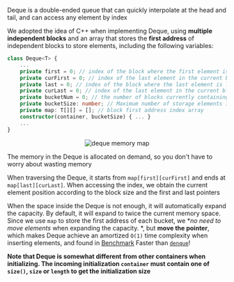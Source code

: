 Deque is a double-ended queue that can quickly interpolate at the head and tail, and can access any element by index

We adopted the idea of C++ when implementing Deque, using **multiple independent blocks** and an array that stores the **first address** of independent blocks to store elements, including the following variables:

```typescript
class Deque<T> {
    ...
    private first = 0; // index of the block where the first element is located
    private curFirst = 0; // index of the last element in the current block
    private last = 0; // index of the block where the last element is located
    private curLast = 0; // index of the last element in the current block
    private bucketNum = 0; // the number of blocks currently containing elements
    private bucketSize: number; // Maximum number of storage elements in each block
    private map: T[][] = []; // block first address index array
    constructor(container, bucketSize) { ... }
    ...
}
````

<p align='center'><img src='/zh-cn/assets/deque.png' alt='deque memory map'></p>

The memory in the Deque is allocated on demand, so you don't have to worry about wasting memory

When traversing the Deque, it starts from `map[first][curFirst]` and ends at `map[last][curLast]`. When accessing the index, we obtain the current element position according to the block size and the first and last pointers

When the space inside the Deque is not enough, it will automatically expand the capacity. By default, it will expand to twice the current memory space. Since we use `map` to store the first address of each bucket, we **no need to move elements* when expanding the capacity. *, but **move the pointer**, which makes Deque achieve an amortized `O(1)` time complexity when inserting elements, and found in [Benchmark](/zh-cn/test/benchmark) Faster than [`denque`](https://github.com/invertase/denque)!

**Note that Deque is somewhat different from other containers when initializing. The incoming initialization `container` must contain one of `size()`, `size` or `length` to get the initialization size**
